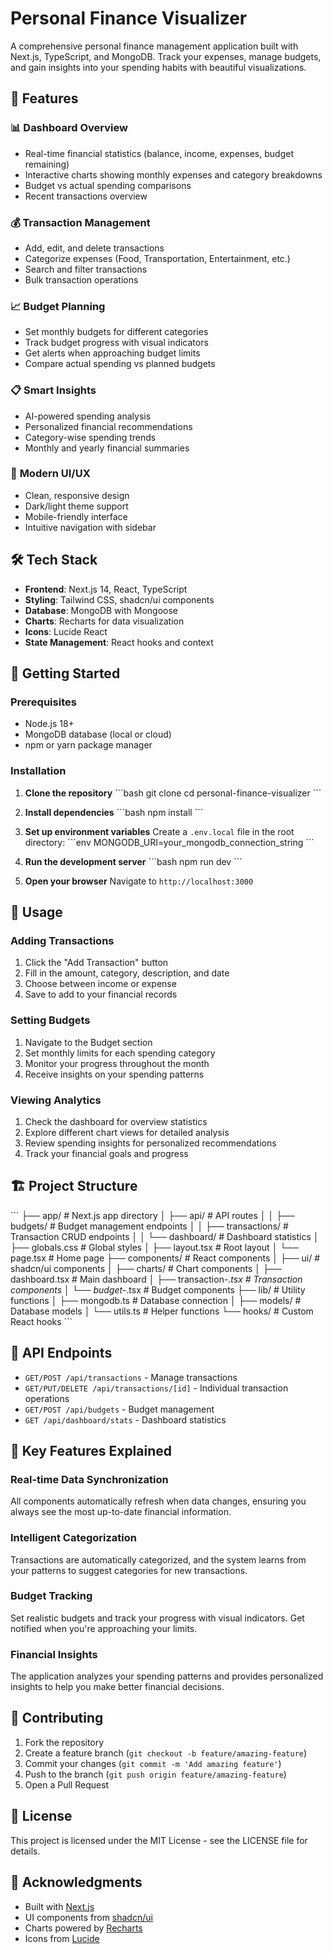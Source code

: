 # Personal Finance Visualizer

A comprehensive personal finance management application built with Next.js, TypeScript, and MongoDB. Track your expenses, manage budgets, and gain insights into your spending habits with beautiful visualizations.

## 🌟 Features

### 📊 **Dashboard Overview**
- Real-time financial statistics (balance, income, expenses, budget remaining)
- Interactive charts showing monthly expenses and category breakdowns
- Budget vs actual spending comparisons
- Recent transactions overview

### 💰 **Transaction Management**
- Add, edit, and delete transactions
- Categorize expenses (Food, Transportation, Entertainment, etc.)
- Search and filter transactions
- Bulk transaction operations

### 📈 **Budget Planning**
- Set monthly budgets for different categories
- Track budget progress with visual indicators
- Get alerts when approaching budget limits
- Compare actual spending vs planned budgets

### 📋 **Smart Insights**
- AI-powered spending analysis
- Personalized financial recommendations
- Category-wise spending trends
- Monthly and yearly financial summaries

### 🎨 **Modern UI/UX**
- Clean, responsive design
- Dark/light theme support
- Mobile-friendly interface
- Intuitive navigation with sidebar

## 🛠️ Tech Stack

- **Frontend**: Next.js 14, React, TypeScript
- **Styling**: Tailwind CSS, shadcn/ui components
- **Database**: MongoDB with Mongoose
- **Charts**: Recharts for data visualization
- **Icons**: Lucide React
- **State Management**: React hooks and context

## 🚀 Getting Started

### Prerequisites
- Node.js 18+ 
- MongoDB database (local or cloud)
- npm or yarn package manager

### Installation

1. **Clone the repository**
   \`\`\`bash
   git clone <repository-url>
   cd personal-finance-visualizer
   \`\`\`

2. **Install dependencies**
   \`\`\`bash
   npm install
   \`\`\`

3. **Set up environment variables**
   Create a `.env.local` file in the root directory:
   \`\`\`env
   MONGODB_URI=your_mongodb_connection_string
   \`\`\`

4. **Run the development server**
   \`\`\`bash
   npm run dev
   \`\`\`

5. **Open your browser**
   Navigate to `http://localhost:3000`

## 📱 Usage

### Adding Transactions
1. Click the "Add Transaction" button
2. Fill in the amount, category, description, and date
3. Choose between income or expense
4. Save to add to your financial records

### Setting Budgets
1. Navigate to the Budget section
2. Set monthly limits for each spending category
3. Monitor your progress throughout the month
4. Receive insights on your spending patterns

### Viewing Analytics
1. Check the dashboard for overview statistics
2. Explore different chart views for detailed analysis
3. Review spending insights for personalized recommendations
4. Track your financial goals and progress

## 🏗️ Project Structure

\`\`\`
├── app/                    # Next.js app directory
│   ├── api/               # API routes
│   │   ├── budgets/       # Budget management endpoints
│   │   ├── transactions/  # Transaction CRUD endpoints
│   │   └── dashboard/     # Dashboard statistics
│   ├── globals.css        # Global styles
│   ├── layout.tsx         # Root layout
│   └── page.tsx          # Home page
├── components/            # React components
│   ├── ui/               # shadcn/ui components
│   ├── charts/           # Chart components
│   ├── dashboard.tsx     # Main dashboard
│   ├── transaction-*.tsx # Transaction components
│   └── budget-*.tsx      # Budget components
├── lib/                  # Utility functions
│   ├── mongodb.ts        # Database connection
│   ├── models/           # Database models
│   └── utils.ts          # Helper functions
└── hooks/                # Custom React hooks
\`\`\`

## 🔧 API Endpoints

- `GET/POST /api/transactions` - Manage transactions
- `GET/PUT/DELETE /api/transactions/[id]` - Individual transaction operations
- `GET/POST /api/budgets` - Budget management
- `GET /api/dashboard/stats` - Dashboard statistics

## 🎯 Key Features Explained

### Real-time Data Synchronization
All components automatically refresh when data changes, ensuring you always see the most up-to-date financial information.

### Intelligent Categorization
Transactions are automatically categorized, and the system learns from your patterns to suggest categories for new transactions.

### Budget Tracking
Set realistic budgets and track your progress with visual indicators. Get notified when you're approaching your limits.

### Financial Insights
The application analyzes your spending patterns and provides personalized insights to help you make better financial decisions.

## 🤝 Contributing

1. Fork the repository
2. Create a feature branch (`git checkout -b feature/amazing-feature`)
3. Commit your changes (`git commit -m 'Add amazing feature'`)
4. Push to the branch (`git push origin feature/amazing-feature`)
5. Open a Pull Request

## 📄 License

This project is licensed under the MIT License - see the LICENSE file for details.

## 🙏 Acknowledgments

- Built with [Next.js](https://nextjs.org/)
- UI components from [shadcn/ui](https://ui.shadcn.com/)
- Charts powered by [Recharts](https://recharts.org/)
- Icons from [Lucide](https://lucide.dev/)

